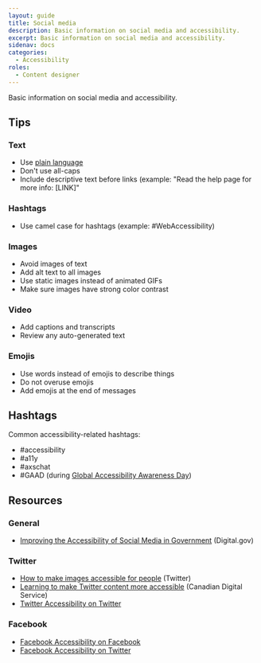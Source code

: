 ```yaml
---
layout: guide
title: Social media
description: Basic information on social media and accessibility.
excerpt: Basic information on social media and accessibility.
sidenav: docs
categories:
  - Accessibility
roles:
  - Content designer
---
```


Basic information on social media and accessibility.

## Tips

### Text

*   Use [plain language](https://accessibility.civicactions.com/guide/plain-language)
*   Don't use all-caps
*   Include descriptive text before links (example: "Read the help page for more info: [LINK]"


### Hashtags

*   Use camel case for hashtags (example: #WebAccessibility)


### Images

*   Avoid images of text
*   Add alt text to all images
*   Use static images instead of animated GIFs
*   Make sure images have strong color contrast


### Video

*   Add captions and transcripts
*   Review any auto-generated text


### Emojis

*   Use words instead of emojis to describe things
*   Do not overuse emojis
*   Add emojis at the end of messages


## Hashtags

Common accessibility-related hashtags:


*   #accessibility
*   #a11y
*   #axschat
*   #GAAD (during [Global Accessibility Awareness Day](https://globalaccessibilityawarenessday.org/))


## Resources


### General

*   [Improving the Accessibility of Social Media in Government](https://digital.gov/resources/improving-the-accessibility-of-social-media-in-government/?dg) (Digital.gov)


### Twitter

*   [How to make images accessible for people](https://help.twitter.com/en/using-twitter/picture-descriptions) (Twitter)
*   [Learning to make Twitter content more accessible](https://digital.canada.ca/2021/03/12/learning-to-make-twitter-content-more-accessible/) (Canadian Digital Service)
*   [Twitter Accessibility on Twitter](https://twitter.com/TwitterA11y)


### Facebook

*   [Facebook Accessibility on Facebook](https://www.facebook.com/accessibility)
*   [Facebook Accessibility on Twitter](https://twitter.com/fbaccess)
